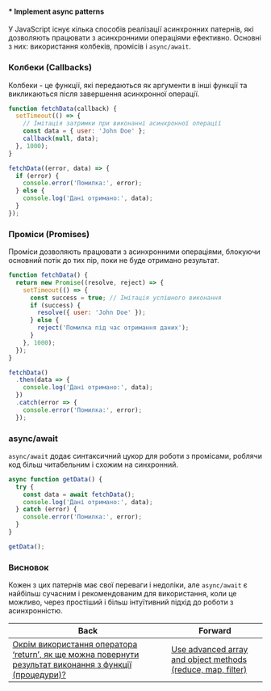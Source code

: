 #### * Implement async patterns

У JavaScript існує кілька способів реалізації асинхронних патернів, які дозволяють працювати з асинхронними операціями ефективно. Основні з них: використання колбеків, промісів і `async/await`.

### Колбеки (Callbacks)

Колбеки - це функції, які передаються як аргументи в інші функції та викликаються після завершення асинхронної операції.

```javascript
function fetchData(callback) {
  setTimeout(() => {
    // Імітація затримки при виконанні асинхронної операції
    const data = { user: 'John Doe' };
    callback(null, data);
  }, 1000);
}

fetchData((error, data) => {
  if (error) {
    console.error('Помилка:', error);
  } else {
    console.log('Дані отримано:', data);
  }
});
```

### Проміси (Promises)

Проміси дозволяють працювати з асинхронними операціями, блокуючи основний потік до тих пір, поки не буде отримано результат.

```javascript
function fetchData() {
  return new Promise((resolve, reject) => {
    setTimeout(() => {
      const success = true; // Імітація успішного виконання
      if (success) {
        resolve({ user: 'John Doe' });
      } else {
        reject('Помилка під час отримання даних');
      }
    }, 1000);
  });
}

fetchData()
  .then(data => {
    console.log('Дані отримано:', data);
  })
  .catch(error => {
    console.error('Помилка:', error);
  });
```

### async/await

`async/await` додає синтаксичний цукор для роботи з промісами, роблячи код більш читабельним і схожим на синхронний.

```javascript
async function getData() {
  try {
    const data = await fetchData();
    console.log('Дані отримано:', data);
  } catch (error) {
    console.error('Помилка:', error);
  }
}

getData();
```

### Висновок

Кожен з цих патернів має свої переваги і недоліки, але `async/await` є найбільш сучасним і рекомендованим для використання, коли це можливо, через простіший і більш інтуїтивний підхід до роботи з асинхронністю.

| Back | Forward |
|---|---|
| [Окрім використання оператора ‘return’, як ще можна повернути результат виконання з функції (процедури)?](/ua/middle/javascript/113-aside-from-using-the-return-operator-what-else-can-return-a-result-from-function-procedure-execution.md)  | [Use advanced array and object methods (reduce, map, filter)](/ua/middle/javascript/use-advanced-array-and-object-methods-like-reduce-map-filter.md) |
